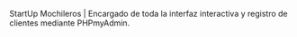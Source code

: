 StartUp Mochileros | Encargado de toda la interfaz interactiva y registro de clientes mediante PHPmyAdmin.
